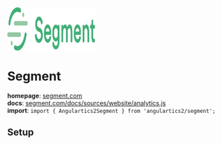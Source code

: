 <img 
    src="../../../assets/svg/segment.svg" 
    alt="Segment logo"
    height="100px"
    width="200px" />

# Segment
__homepage__: [segment.com](https://segment.com/)  
__docs__: [segment.com/docs/sources/website/analytics.js](https://segment.com/docs/sources/website/analytics.js/)  
__import__: `import { Angulartics2Segment } from 'angulartics2/segment';`  

## Setup
